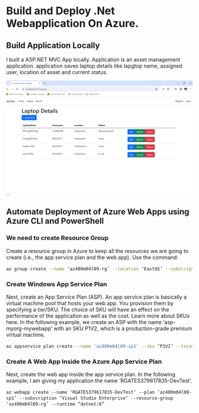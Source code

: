 # Build and Deploy .Net Webapplication On Azure.

## Build Application Locally
I built a ASP.NET MVC App locally. Application is an asset management application. application saves laptop details like lapgtop name, assigned user, location of asset and current status.

![](https://github.com/AbiVavilala/ASP.NETApplication/blob/master/images/localhost.JPG)


## Automate Deployment of Azure Web Apps using Azure CLI and PowerShell


### We need to create Resource Group
Create a resource group in Azure to keep all the resources we are going to create (i.e., the app service plan and the web app). Use the command:

```bash
az group create --name ‘az400m04l09-rg’ --location ‘EastUS’ --subscription ‘Visual Studio Enterprise’


```


### Create Windows App Service Plan

Next, create an App Service Plan (ASP). An app service plan is basically a virtual machine pool that hosts your web app. You provision them by specifying a tier/SKU. The choice of SKU will have an effect on the performance of the application as well as the cost. Learn more about SKUs here. In the following example, we create an ASP with the name ‘asp-myorg-mywebapp’ with an SKU P1V2, which is a production-grade premium virtual machine.


```bash
az appservice plan create --name 'az400m04l09-sp1' --sku ‘P1V2’ --location  'EastUS' --resource-group ‘az400m04l09-rg’ --subscription ‘Visual Studio Enterprise’


```

### Create A Web App Inside the Azure App Service Plan

Next, create the web app inside the app service plan. In the following example, I am giving my application the name ‘RGATES379617835-DevTest’.

```
az webapp create --name ‘RGATES379617835-DevTest’ --plan ‘az400m04l09-sp1’ --subscription ‘Visual Studio Enterprise’ --resource-group ‘az400m04l09-rg’ --runtime “dotnet:6”

```